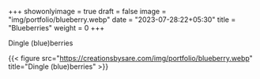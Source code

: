 +++
showonlyimage = true
draft = false
image = "img/portfolio/blueberry.webp"
date = "2023-07-28:22+05:30"
title = "Blueberries"
weight = 0
+++

Dingle (blue)berries

<!--more-->
{{< figure src="https://creationsbysare.com/img/portfolio/blueberry.webp" title="Dingle (blue)berries" >}}
